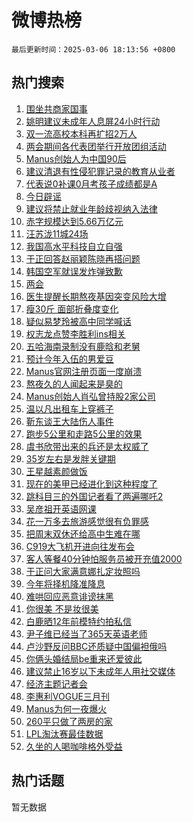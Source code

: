 # 微博热榜

`最后更新时间：2025-03-06 18:13:56 +0800`

## 热门搜索

1. [围坐共商家国事](https://m.weibo.cn/search?containerid=100103type%3D1%26t%3D10%26q%3D%23%E5%9B%B4%E5%9D%90%E5%85%B1%E5%95%86%E5%AE%B6%E5%9B%BD%E4%BA%8B%23&stream_entry_id=51&isnewpage=1&extparam=seat%3D1%26stream_entry_id%3D51%26c_type%3D51%26filter_type%3Drealtimehot%26cate%3D10103%26pos%3D0%26q%3D%2523%25E5%259B%25B4%25E5%259D%2590%25E5%2585%25B1%25E5%2595%2586%25E5%25AE%25B6%25E5%259B%25BD%25E4%25BA%258B%2523%26dgr%3D0%26display_time%3D1741256035%26pre_seqid%3D17412560356190311750563)
1. [姚明建议未成年人息屏24小时行动](https://m.weibo.cn/search?containerid=100103type%3D1%26t%3D10%26q%3D%23%E5%A7%9A%E6%98%8E%E5%BB%BA%E8%AE%AE%E6%9C%AA%E6%88%90%E5%B9%B4%E4%BA%BA%E6%81%AF%E5%B1%8F24%E5%B0%8F%E6%97%B6%E8%A1%8C%E5%8A%A8%23&stream_entry_id=31&isnewpage=1&extparam=seat%3D1%26stream_entry_id%3D31%26pos%3D0%26q%3D%2523%25E5%25A7%259A%25E6%2598%258E%25E5%25BB%25BA%25E8%25AE%25AE%25E6%259C%25AA%25E6%2588%2590%25E5%25B9%25B4%25E4%25BA%25BA%25E6%2581%25AF%25E5%25B1%258F24%25E5%25B0%258F%25E6%2597%25B6%25E8%25A1%258C%25E5%258A%25A8%2523%26filter_type%3Drealtimehot%26c_type%3D31%26realpos%3D1%26flag%3D1%26band_rank%3D1%26cate%3D5001%26dgr%3D0%26lcate%3D5001%26display_time%3D1741256035%26pre_seqid%3D17412560356190311750563)
1. [双一流高校本科再扩招2万人](https://m.weibo.cn/search?containerid=100103type%3D1%26t%3D10%26q%3D%23%E5%8F%8C%E4%B8%80%E6%B5%81%E9%AB%98%E6%A0%A1%E6%9C%AC%E7%A7%91%E5%86%8D%E6%89%A9%E6%8B%9B2%E4%B8%87%E4%BA%BA%23&stream_entry_id=31&isnewpage=1&extparam=seat%3D1%26stream_entry_id%3D31%26pos%3D1%26q%3D%2523%25E5%258F%258C%25E4%25B8%2580%25E6%25B5%2581%25E9%25AB%2598%25E6%25A0%25A1%25E6%259C%25AC%25E7%25A7%2591%25E5%2586%258D%25E6%2589%25A9%25E6%258B%259B2%25E4%25B8%2587%25E4%25BA%25BA%2523%26filter_type%3Drealtimehot%26c_type%3D31%26realpos%3D2%26flag%3D1%26band_rank%3D2%26cate%3D5001%26dgr%3D0%26lcate%3D5001%26display_time%3D1741256035%26pre_seqid%3D17412560356190311750563)
1. [两会期间各代表团举行开放团组活动](https://m.weibo.cn/search?containerid=100103type%3D1%26t%3D10%26q%3D%23%E4%B8%A4%E4%BC%9A%E6%9C%9F%E9%97%B4%E5%90%84%E4%BB%A3%E8%A1%A8%E5%9B%A2%E4%B8%BE%E8%A1%8C%E5%BC%80%E6%94%BE%E5%9B%A2%E7%BB%84%E6%B4%BB%E5%8A%A8%23&stream_entry_id=31&isnewpage=1&extparam=seat%3D1%26stream_entry_id%3D31%26pos%3D2%26q%3D%2523%25E4%25B8%25A4%25E4%25BC%259A%25E6%259C%259F%25E9%2597%25B4%25E5%2590%2584%25E4%25BB%25A3%25E8%25A1%25A8%25E5%259B%25A2%25E4%25B8%25BE%25E8%25A1%258C%25E5%25BC%2580%25E6%2594%25BE%25E5%259B%25A2%25E7%25BB%2584%25E6%25B4%25BB%25E5%258A%25A8%2523%26filter_type%3Drealtimehot%26c_type%3D31%26realpos%3D3%26flag%3D1%26band_rank%3D3%26cate%3D5001%26dgr%3D0%26lcate%3D5001%26display_time%3D1741256035%26pre_seqid%3D17412560356190311750563)
1. [Manus创始人为中国90后](https://m.weibo.cn/search?containerid=100103type%3D1%26t%3D10%26q%3D%23Manus%E5%88%9B%E5%A7%8B%E4%BA%BA%E4%B8%BA%E4%B8%AD%E5%9B%BD90%E5%90%8E%23&stream_entry_id=31&isnewpage=1&extparam=seat%3D1%26stream_entry_id%3D31%26pos%3D3%26q%3D%2523Manus%25E5%2588%259B%25E5%25A7%258B%25E4%25BA%25BA%25E4%25B8%25BA%25E4%25B8%25AD%25E5%259B%25BD90%25E5%2590%258E%2523%26filter_type%3Drealtimehot%26c_type%3D31%26realpos%3D4%26flag%3D0%26band_rank%3D4%26cate%3D5001%26dgr%3D0%26lcate%3D5001%26display_time%3D1741256035%26pre_seqid%3D17412560356190311750563)
1. [建议清退有性侵犯罪记录的教育从业者](https://m.weibo.cn/search?containerid=100103type%3D1%26t%3D10%26q%3D%23%E5%BB%BA%E8%AE%AE%E6%B8%85%E9%80%80%E6%9C%89%E6%80%A7%E4%BE%B5%E7%8A%AF%E7%BD%AA%E8%AE%B0%E5%BD%95%E7%9A%84%E6%95%99%E8%82%B2%E4%BB%8E%E4%B8%9A%E8%80%85%23&stream_entry_id=31&isnewpage=1&extparam=seat%3D1%26stream_entry_id%3D31%26pos%3D4%26q%3D%2523%25E5%25BB%25BA%25E8%25AE%25AE%25E6%25B8%2585%25E9%2580%2580%25E6%259C%2589%25E6%2580%25A7%25E4%25BE%25B5%25E7%258A%25AF%25E7%25BD%25AA%25E8%25AE%25B0%25E5%25BD%2595%25E7%259A%2584%25E6%2595%2599%25E8%2582%25B2%25E4%25BB%258E%25E4%25B8%259A%25E8%2580%2585%2523%26filter_type%3Drealtimehot%26c_type%3D31%26realpos%3D5%26flag%3D0%26band_rank%3D5%26cate%3D5001%26dgr%3D0%26lcate%3D5001%26display_time%3D1741256035%26pre_seqid%3D17412560356190311750563)
1. [代表说0补课0月考孩子成绩都是A](https://m.weibo.cn/search?containerid=100103type%3D1%26t%3D10%26q%3D%23%E4%BB%A3%E8%A1%A8%E8%AF%B40%E8%A1%A5%E8%AF%BE0%E6%9C%88%E8%80%83%E5%AD%A9%E5%AD%90%E6%88%90%E7%BB%A9%E9%83%BD%E6%98%AFA%23&stream_entry_id=31&isnewpage=1&extparam=seat%3D1%26stream_entry_id%3D31%26pos%3D5%26q%3D%2523%25E4%25BB%25A3%25E8%25A1%25A8%25E8%25AF%25B40%25E8%25A1%25A5%25E8%25AF%25BE0%25E6%259C%2588%25E8%2580%2583%25E5%25AD%25A9%25E5%25AD%2590%25E6%2588%2590%25E7%25BB%25A9%25E9%2583%25BD%25E6%2598%25AFA%2523%26filter_type%3Drealtimehot%26c_type%3D31%26realpos%3D6%26flag%3D0%26band_rank%3D6%26cate%3D5001%26dgr%3D0%26lcate%3D5001%26display_time%3D1741256035%26pre_seqid%3D17412560356190311750563)
1. [今日辟谣](https://m.weibo.cn/search?containerid=100103type%3D1%26t%3D10%26q%3D%23%E4%BB%8A%E6%97%A5%E8%BE%9F%E8%B0%A3%23&stream_entry_id=31&isnewpage=1&extparam=seat%3D1%26is_ad_pos%3D1%26pos%3D6%26q%3D%2523%25E4%25BB%258A%25E6%2597%25A5%25E8%25BE%259F%25E8%25B0%25A3%2523%26dgr%3D0%26adid%3D278316%26lcate%3D5001%26stream_entry_id%3D31%26band_rank%3D7%26cate%3D5001%26filter_type%3Drealtimehot%26c_type%3D31%26display_time%3D1741256035%26pre_seqid%3D17412560356190311750563)
1. [建议将禁止就业年龄歧视纳入法律](https://m.weibo.cn/search?containerid=100103type%3D1%26t%3D10%26q%3D%23%E5%BB%BA%E8%AE%AE%E5%B0%86%E7%A6%81%E6%AD%A2%E5%B0%B1%E4%B8%9A%E5%B9%B4%E9%BE%84%E6%AD%A7%E8%A7%86%E7%BA%B3%E5%85%A5%E6%B3%95%E5%BE%8B%23&stream_entry_id=31&isnewpage=1&extparam=seat%3D1%26stream_entry_id%3D31%26pos%3D7%26q%3D%2523%25E5%25BB%25BA%25E8%25AE%25AE%25E5%25B0%2586%25E7%25A6%2581%25E6%25AD%25A2%25E5%25B0%25B1%25E4%25B8%259A%25E5%25B9%25B4%25E9%25BE%2584%25E6%25AD%25A7%25E8%25A7%2586%25E7%25BA%25B3%25E5%2585%25A5%25E6%25B3%2595%25E5%25BE%258B%2523%26filter_type%3Drealtimehot%26c_type%3D31%26realpos%3D7%26flag%3D0%26band_rank%3D7%26cate%3D5001%26dgr%3D0%26lcate%3D5001%26display_time%3D1741256035%26pre_seqid%3D17412560356190311750563)
1. [赤字规模达到5.66万亿元](https://m.weibo.cn/search?containerid=100103type%3D1%26t%3D10%26q%3D%23%E8%B5%A4%E5%AD%97%E8%A7%84%E6%A8%A1%E8%BE%BE%E5%88%B05.66%E4%B8%87%E4%BA%BF%E5%85%83%23&stream_entry_id=31&isnewpage=1&extparam=seat%3D1%26stream_entry_id%3D31%26pos%3D8%26q%3D%2523%25E8%25B5%25A4%25E5%25AD%2597%25E8%25A7%2584%25E6%25A8%25A1%25E8%25BE%25BE%25E5%2588%25B05.66%25E4%25B8%2587%25E4%25BA%25BF%25E5%2585%2583%2523%26filter_type%3Drealtimehot%26c_type%3D31%26realpos%3D8%26flag%3D1%26band_rank%3D8%26cate%3D5001%26dgr%3D0%26lcate%3D5001%26display_time%3D1741256035%26pre_seqid%3D17412560356190311750563)
1. [汪苏泷11城24场](https://m.weibo.cn/search?containerid=100103type%3D1%26t%3D10%26q%3D%23%E6%B1%AA%E8%8B%8F%E6%B3%B711%E5%9F%8E24%E5%9C%BA%23&stream_entry_id=31&isnewpage=1&extparam=seat%3D1%26stream_entry_id%3D31%26pos%3D9%26q%3D%2523%25E6%25B1%25AA%25E8%258B%258F%25E6%25B3%25B711%25E5%259F%258E24%25E5%259C%25BA%2523%26filter_type%3Drealtimehot%26c_type%3D31%26realpos%3D9%26flag%3D0%26band_rank%3D9%26cate%3D5001%26dgr%3D0%26lcate%3D5001%26display_time%3D1741256035%26pre_seqid%3D17412560356190311750563)
1. [我国高水平科技自立自强](https://m.weibo.cn/search?containerid=100103type%3D1%26t%3D10%26q%3D%23%E6%88%91%E5%9B%BD%E9%AB%98%E6%B0%B4%E5%B9%B3%E7%A7%91%E6%8A%80%E8%87%AA%E7%AB%8B%E8%87%AA%E5%BC%BA%23&stream_entry_id=31&isnewpage=1&extparam=seat%3D1%26stream_entry_id%3D31%26pos%3D10%26q%3D%2523%25E6%2588%2591%25E5%259B%25BD%25E9%25AB%2598%25E6%25B0%25B4%25E5%25B9%25B3%25E7%25A7%2591%25E6%258A%2580%25E8%2587%25AA%25E7%25AB%258B%25E8%2587%25AA%25E5%25BC%25BA%2523%26filter_type%3Drealtimehot%26c_type%3D31%26realpos%3D10%26flag%3D1%26band_rank%3D10%26cate%3D5001%26dgr%3D0%26lcate%3D5001%26display_time%3D1741256035%26pre_seqid%3D17412560356190311750563)
1. [于正回答赵丽颖陈晓再搭问题](https://m.weibo.cn/search?containerid=100103type%3D1%26t%3D10%26q%3D%23%E4%BA%8E%E6%AD%A3%E5%9B%9E%E7%AD%94%E8%B5%B5%E4%B8%BD%E9%A2%96%E9%99%88%E6%99%93%E5%86%8D%E6%90%AD%E9%97%AE%E9%A2%98%23&stream_entry_id=31&isnewpage=1&extparam=seat%3D1%26stream_entry_id%3D31%26pos%3D11%26q%3D%2523%25E4%25BA%258E%25E6%25AD%25A3%25E5%259B%259E%25E7%25AD%2594%25E8%25B5%25B5%25E4%25B8%25BD%25E9%25A2%2596%25E9%2599%2588%25E6%2599%2593%25E5%2586%258D%25E6%2590%25AD%25E9%2597%25AE%25E9%25A2%2598%2523%26filter_type%3Drealtimehot%26c_type%3D31%26realpos%3D11%26flag%3D2%26band_rank%3D11%26cate%3D5001%26dgr%3D0%26lcate%3D5001%26display_time%3D1741256035%26pre_seqid%3D17412560356190311750563)
1. [韩国空军就误发炸弹致歉](https://m.weibo.cn/search?containerid=100103type%3D1%26t%3D10%26q%3D%23%E9%9F%A9%E5%9B%BD%E7%A9%BA%E5%86%9B%E5%B0%B1%E8%AF%AF%E5%8F%91%E7%82%B8%E5%BC%B9%E8%87%B4%E6%AD%89%23&stream_entry_id=31&isnewpage=1&extparam=seat%3D1%26stream_entry_id%3D31%26pos%3D12%26q%3D%2523%25E9%259F%25A9%25E5%259B%25BD%25E7%25A9%25BA%25E5%2586%259B%25E5%25B0%25B1%25E8%25AF%25AF%25E5%258F%2591%25E7%2582%25B8%25E5%25BC%25B9%25E8%2587%25B4%25E6%25AD%2589%2523%26filter_type%3Drealtimehot%26c_type%3D31%26realpos%3D12%26flag%3D2%26band_rank%3D12%26cate%3D5001%26dgr%3D0%26lcate%3D5001%26display_time%3D1741256035%26pre_seqid%3D17412560356190311750563)
1. [两会](https://m.weibo.cn/search?containerid=100103type%3D1%26t%3D10%26q%3D%23%E4%B8%A4%E4%BC%9A%23&stream_entry_id=31&isnewpage=1&extparam=seat%3D1%26stream_entry_id%3D31%26pos%3D13%26q%3D%2523%25E4%25B8%25A4%25E4%25BC%259A%2523%26filter_type%3Drealtimehot%26c_type%3D31%26realpos%3D13%26flag%3D0%26band_rank%3D13%26cate%3D5001%26dgr%3D0%26lcate%3D5001%26display_time%3D1741256035%26pre_seqid%3D17412560356190311750563)
1. [医生提醒长期熬夜基因突变风险大增](https://m.weibo.cn/search?containerid=100103type%3D1%26t%3D10%26q%3D%23%E5%8C%BB%E7%94%9F%E6%8F%90%E9%86%92%E9%95%BF%E6%9C%9F%E7%86%AC%E5%A4%9C%E5%9F%BA%E5%9B%A0%E7%AA%81%E5%8F%98%E9%A3%8E%E9%99%A9%E5%A4%A7%E5%A2%9E%23&stream_entry_id=31&isnewpage=1&extparam=seat%3D1%26stream_entry_id%3D31%26pos%3D14%26q%3D%2523%25E5%258C%25BB%25E7%2594%259F%25E6%258F%2590%25E9%2586%2592%25E9%2595%25BF%25E6%259C%259F%25E7%2586%25AC%25E5%25A4%259C%25E5%259F%25BA%25E5%259B%25A0%25E7%25AA%2581%25E5%258F%2598%25E9%25A3%258E%25E9%2599%25A9%25E5%25A4%25A7%25E5%25A2%259E%2523%26filter_type%3Drealtimehot%26c_type%3D31%26realpos%3D14%26flag%3D2%26band_rank%3D14%26cate%3D5001%26dgr%3D0%26lcate%3D5001%26display_time%3D1741256035%26pre_seqid%3D17412560356190311750563)
1. [瘦30斤 面部折叠度变化](https://m.weibo.cn/search?containerid=100103type%3D1%26t%3D10%26q%3D%E7%98%A630%E6%96%A4+%E9%9D%A2%E9%83%A8%E6%8A%98%E5%8F%A0%E5%BA%A6%E5%8F%98%E5%8C%96&stream_entry_id=31&isnewpage=1&extparam=seat%3D1%26stream_entry_id%3D31%26pos%3D15%26q%3D%25E7%2598%25A630%25E6%2596%25A4%2520%25E9%259D%25A2%25E9%2583%25A8%25E6%258A%2598%25E5%258F%25A0%25E5%25BA%25A6%25E5%258F%2598%25E5%258C%2596%26filter_type%3Drealtimehot%26c_type%3D31%26realpos%3D15%26flag%3D2%26band_rank%3D15%26cate%3D5001%26dgr%3D0%26lcate%3D5001%26display_time%3D1741256035%26pre_seqid%3D17412560356190311750563)
1. [疑似易梦玲被高中同学喊话](https://m.weibo.cn/search?containerid=100103type%3D1%26t%3D10%26q%3D%23%E7%96%91%E4%BC%BC%E6%98%93%E6%A2%A6%E7%8E%B2%E8%A2%AB%E9%AB%98%E4%B8%AD%E5%90%8C%E5%AD%A6%E5%96%8A%E8%AF%9D%23&stream_entry_id=31&isnewpage=1&extparam=seat%3D1%26stream_entry_id%3D31%26pos%3D16%26q%3D%2523%25E7%2596%2591%25E4%25BC%25BC%25E6%2598%2593%25E6%25A2%25A6%25E7%258E%25B2%25E8%25A2%25AB%25E9%25AB%2598%25E4%25B8%25AD%25E5%2590%258C%25E5%25AD%25A6%25E5%2596%258A%25E8%25AF%259D%2523%26filter_type%3Drealtimehot%26c_type%3D31%26realpos%3D16%26flag%3D2%26band_rank%3D16%26cate%3D5001%26dgr%3D0%26lcate%3D5001%26display_time%3D1741256035%26pre_seqid%3D17412560356190311750563)
1. [权志龙点赞李胜利ins相关](https://m.weibo.cn/search?containerid=100103type%3D1%26t%3D10%26q%3D%23%E6%9D%83%E5%BF%97%E9%BE%99%E7%82%B9%E8%B5%9E%E6%9D%8E%E8%83%9C%E5%88%A9ins%E7%9B%B8%E5%85%B3%23&stream_entry_id=31&isnewpage=1&extparam=seat%3D1%26stream_entry_id%3D31%26pos%3D17%26q%3D%2523%25E6%259D%2583%25E5%25BF%2597%25E9%25BE%2599%25E7%2582%25B9%25E8%25B5%259E%25E6%259D%258E%25E8%2583%259C%25E5%2588%25A9ins%25E7%259B%25B8%25E5%2585%25B3%2523%26filter_type%3Drealtimehot%26c_type%3D31%26realpos%3D17%26flag%3D0%26band_rank%3D17%26cate%3D5001%26dgr%3D0%26lcate%3D5001%26display_time%3D1741256035%26pre_seqid%3D17412560356190311750563)
1. [五哈海南录制没有鹿晗和老舅](https://m.weibo.cn/search?containerid=100103type%3D1%26t%3D10%26q%3D%23%E4%BA%94%E5%93%88%E6%B5%B7%E5%8D%97%E5%BD%95%E5%88%B6%E6%B2%A1%E6%9C%89%E9%B9%BF%E6%99%97%E5%92%8C%E8%80%81%E8%88%85%23&stream_entry_id=31&isnewpage=1&extparam=seat%3D1%26stream_entry_id%3D31%26pos%3D18%26q%3D%2523%25E4%25BA%2594%25E5%2593%2588%25E6%25B5%25B7%25E5%258D%2597%25E5%25BD%2595%25E5%2588%25B6%25E6%25B2%25A1%25E6%259C%2589%25E9%25B9%25BF%25E6%2599%2597%25E5%2592%258C%25E8%2580%2581%25E8%2588%2585%2523%26filter_type%3Drealtimehot%26c_type%3D31%26realpos%3D18%26flag%3D1%26band_rank%3D18%26cate%3D5001%26dgr%3D0%26lcate%3D5001%26display_time%3D1741256035%26pre_seqid%3D17412560356190311750563)
1. [预计今年入伍的男爱豆](https://m.weibo.cn/search?containerid=100103type%3D1%26t%3D10%26q%3D%23%E9%A2%84%E8%AE%A1%E4%BB%8A%E5%B9%B4%E5%85%A5%E4%BC%8D%E7%9A%84%E7%94%B7%E7%88%B1%E8%B1%86%23&stream_entry_id=31&isnewpage=1&extparam=seat%3D1%26stream_entry_id%3D31%26pos%3D19%26q%3D%2523%25E9%25A2%2584%25E8%25AE%25A1%25E4%25BB%258A%25E5%25B9%25B4%25E5%2585%25A5%25E4%25BC%258D%25E7%259A%2584%25E7%2594%25B7%25E7%2588%25B1%25E8%25B1%2586%2523%26filter_type%3Drealtimehot%26c_type%3D31%26realpos%3D19%26flag%3D1%26band_rank%3D19%26cate%3D5001%26dgr%3D0%26lcate%3D5001%26display_time%3D1741256035%26pre_seqid%3D17412560356190311750563)
1. [Manus官网注册页面一度崩溃](https://m.weibo.cn/search?containerid=100103type%3D1%26t%3D10%26q%3D%23Manus%E5%AE%98%E7%BD%91%E6%B3%A8%E5%86%8C%E9%A1%B5%E9%9D%A2%E4%B8%80%E5%BA%A6%E5%B4%A9%E6%BA%83%23&stream_entry_id=31&isnewpage=1&extparam=seat%3D1%26stream_entry_id%3D31%26pos%3D20%26q%3D%2523Manus%25E5%25AE%2598%25E7%25BD%2591%25E6%25B3%25A8%25E5%2586%258C%25E9%25A1%25B5%25E9%259D%25A2%25E4%25B8%2580%25E5%25BA%25A6%25E5%25B4%25A9%25E6%25BA%2583%2523%26filter_type%3Drealtimehot%26c_type%3D31%26realpos%3D20%26flag%3D1%26band_rank%3D20%26cate%3D5001%26dgr%3D0%26lcate%3D5001%26display_time%3D1741256035%26pre_seqid%3D17412560356190311750563)
1. [熬夜久的人闻起来是臭的](https://m.weibo.cn/search?containerid=100103type%3D1%26t%3D10%26q%3D%E7%86%AC%E5%A4%9C%E4%B9%85%E7%9A%84%E4%BA%BA%E9%97%BB%E8%B5%B7%E6%9D%A5%E6%98%AF%E8%87%AD%E7%9A%84&stream_entry_id=31&isnewpage=1&extparam=seat%3D1%26stream_entry_id%3D31%26pos%3D21%26q%3D%25E7%2586%25AC%25E5%25A4%259C%25E4%25B9%2585%25E7%259A%2584%25E4%25BA%25BA%25E9%2597%25BB%25E8%25B5%25B7%25E6%259D%25A5%25E6%2598%25AF%25E8%2587%25AD%25E7%259A%2584%26filter_type%3Drealtimehot%26c_type%3D31%26realpos%3D21%26flag%3D1%26band_rank%3D21%26cate%3D5001%26dgr%3D0%26lcate%3D5001%26display_time%3D1741256035%26pre_seqid%3D17412560356190311750563)
1. [Manus创始人肖弘曾持股2家公司](https://m.weibo.cn/search?containerid=100103type%3D1%26t%3D10%26q%3D%23Manus%E5%88%9B%E5%A7%8B%E4%BA%BA%E8%82%96%E5%BC%98%E6%9B%BE%E6%8C%81%E8%82%A12%E5%AE%B6%E5%85%AC%E5%8F%B8%23&stream_entry_id=31&isnewpage=1&extparam=seat%3D1%26stream_entry_id%3D31%26pos%3D22%26q%3D%2523Manus%25E5%2588%259B%25E5%25A7%258B%25E4%25BA%25BA%25E8%2582%2596%25E5%25BC%2598%25E6%259B%25BE%25E6%258C%2581%25E8%2582%25A12%25E5%25AE%25B6%25E5%2585%25AC%25E5%258F%25B8%2523%26filter_type%3Drealtimehot%26c_type%3D31%26realpos%3D22%26flag%3D1%26band_rank%3D22%26cate%3D5001%26dgr%3D0%26lcate%3D5001%26display_time%3D1741256035%26pre_seqid%3D17412560356190311750563)
1. [温以凡出租车上穿裤子](https://m.weibo.cn/search?containerid=100103type%3D1%26t%3D10%26q%3D%E6%B8%A9%E4%BB%A5%E5%87%A1%E5%87%BA%E7%A7%9F%E8%BD%A6%E4%B8%8A%E7%A9%BF%E8%A3%A4%E5%AD%90&stream_entry_id=31&isnewpage=1&extparam=seat%3D1%26stream_entry_id%3D31%26pos%3D23%26q%3D%25E6%25B8%25A9%25E4%25BB%25A5%25E5%2587%25A1%25E5%2587%25BA%25E7%25A7%259F%25E8%25BD%25A6%25E4%25B8%258A%25E7%25A9%25BF%25E8%25A3%25A4%25E5%25AD%2590%26filter_type%3Drealtimehot%26c_type%3D31%26realpos%3D23%26flag%3D0%26band_rank%3D23%26cate%3D5001%26dgr%3D0%26lcate%3D5001%26display_time%3D1741256035%26pre_seqid%3D17412560356190311750563)
1. [靳东谈王大陆伤人事件](https://m.weibo.cn/search?containerid=100103type%3D1%26t%3D10%26q%3D%23%E9%9D%B3%E4%B8%9C%E8%B0%88%E7%8E%8B%E5%A4%A7%E9%99%86%E4%BC%A4%E4%BA%BA%E4%BA%8B%E4%BB%B6%23&stream_entry_id=31&isnewpage=1&extparam=seat%3D1%26stream_entry_id%3D31%26pos%3D24%26q%3D%2523%25E9%259D%25B3%25E4%25B8%259C%25E8%25B0%2588%25E7%258E%258B%25E5%25A4%25A7%25E9%2599%2586%25E4%25BC%25A4%25E4%25BA%25BA%25E4%25BA%258B%25E4%25BB%25B6%2523%26filter_type%3Drealtimehot%26c_type%3D31%26realpos%3D24%26flag%3D2%26band_rank%3D24%26cate%3D5001%26dgr%3D0%26lcate%3D5001%26display_time%3D1741256035%26pre_seqid%3D17412560356190311750563)
1. [跑步5公里和走路5公里的效果](https://m.weibo.cn/search?containerid=100103type%3D1%26t%3D10%26q%3D%E8%B7%91%E6%AD%A55%E5%85%AC%E9%87%8C%E5%92%8C%E8%B5%B0%E8%B7%AF5%E5%85%AC%E9%87%8C%E7%9A%84%E6%95%88%E6%9E%9C&stream_entry_id=31&isnewpage=1&extparam=seat%3D1%26stream_entry_id%3D31%26pos%3D25%26q%3D%25E8%25B7%2591%25E6%25AD%25A55%25E5%2585%25AC%25E9%2587%258C%25E5%2592%258C%25E8%25B5%25B0%25E8%25B7%25AF5%25E5%2585%25AC%25E9%2587%258C%25E7%259A%2584%25E6%2595%2588%25E6%259E%259C%26filter_type%3Drealtimehot%26c_type%3D31%26realpos%3D25%26flag%3D1%26band_rank%3D25%26cate%3D5001%26dgr%3D0%26lcate%3D5001%26display_time%3D1741256035%26pre_seqid%3D17412560356190311750563)
1. [虞书欣带出来的兵还是太权威了](https://m.weibo.cn/search?containerid=100103type%3D1%26t%3D10%26q%3D%E8%99%9E%E4%B9%A6%E6%AC%A3%E5%B8%A6%E5%87%BA%E6%9D%A5%E7%9A%84%E5%85%B5%E8%BF%98%E6%98%AF%E5%A4%AA%E6%9D%83%E5%A8%81%E4%BA%86&stream_entry_id=31&isnewpage=1&extparam=seat%3D1%26stream_entry_id%3D31%26pos%3D26%26q%3D%25E8%2599%259E%25E4%25B9%25A6%25E6%25AC%25A3%25E5%25B8%25A6%25E5%2587%25BA%25E6%259D%25A5%25E7%259A%2584%25E5%2585%25B5%25E8%25BF%2598%25E6%2598%25AF%25E5%25A4%25AA%25E6%259D%2583%25E5%25A8%2581%25E4%25BA%2586%26filter_type%3Drealtimehot%26c_type%3D31%26realpos%3D26%26flag%3D1%26band_rank%3D26%26cate%3D5001%26dgr%3D0%26lcate%3D5001%26display_time%3D1741256035%26pre_seqid%3D17412560356190311750563)
1. [35岁左右是发胖关键期](https://m.weibo.cn/search?containerid=100103type%3D1%26t%3D10%26q%3D%2335%E5%B2%81%E5%B7%A6%E5%8F%B3%E6%98%AF%E5%8F%91%E8%83%96%E5%85%B3%E9%94%AE%E6%9C%9F%23&stream_entry_id=31&isnewpage=1&extparam=seat%3D1%26stream_entry_id%3D31%26pos%3D27%26q%3D%252335%25E5%25B2%2581%25E5%25B7%25A6%25E5%258F%25B3%25E6%2598%25AF%25E5%258F%2591%25E8%2583%2596%25E5%2585%25B3%25E9%2594%25AE%25E6%259C%259F%2523%26filter_type%3Drealtimehot%26c_type%3D31%26realpos%3D27%26flag%3D0%26band_rank%3D27%26cate%3D5001%26dgr%3D0%26lcate%3D5001%26display_time%3D1741256035%26pre_seqid%3D17412560356190311750563)
1. [王星越素颜做饭](https://m.weibo.cn/search?containerid=100103type%3D1%26t%3D10%26q%3D%23%E7%8E%8B%E6%98%9F%E8%B6%8A%E7%B4%A0%E9%A2%9C%E5%81%9A%E9%A5%AD%23&stream_entry_id=31&isnewpage=1&extparam=seat%3D1%26stream_entry_id%3D31%26pos%3D28%26q%3D%2523%25E7%258E%258B%25E6%2598%259F%25E8%25B6%258A%25E7%25B4%25A0%25E9%25A2%259C%25E5%2581%259A%25E9%25A5%25AD%2523%26filter_type%3Drealtimehot%26c_type%3D31%26realpos%3D28%26flag%3D1%26band_rank%3D28%26cate%3D5001%26dgr%3D0%26lcate%3D5001%26display_time%3D1741256035%26pre_seqid%3D17412560356190311750563)
1. [现在的美甲已经进化到这种程度了](https://m.weibo.cn/search?containerid=100103type%3D1%26t%3D10%26q%3D%E7%8E%B0%E5%9C%A8%E7%9A%84%E7%BE%8E%E7%94%B2%E5%B7%B2%E7%BB%8F%E8%BF%9B%E5%8C%96%E5%88%B0%E8%BF%99%E7%A7%8D%E7%A8%8B%E5%BA%A6%E4%BA%86&stream_entry_id=31&isnewpage=1&extparam=seat%3D1%26stream_entry_id%3D31%26pos%3D29%26q%3D%25E7%258E%25B0%25E5%259C%25A8%25E7%259A%2584%25E7%25BE%258E%25E7%2594%25B2%25E5%25B7%25B2%25E7%25BB%258F%25E8%25BF%259B%25E5%258C%2596%25E5%2588%25B0%25E8%25BF%2599%25E7%25A7%258D%25E7%25A8%258B%25E5%25BA%25A6%25E4%25BA%2586%26filter_type%3Drealtimehot%26c_type%3D31%26realpos%3D29%26flag%3D0%26band_rank%3D29%26cate%3D5001%26dgr%3D0%26lcate%3D5001%26display_time%3D1741256035%26pre_seqid%3D17412560356190311750563)
1. [跳科目三的外国记者看了两遍哪吒2](https://m.weibo.cn/search?containerid=100103type%3D1%26t%3D10%26q%3D%23%E8%B7%B3%E7%A7%91%E7%9B%AE%E4%B8%89%E7%9A%84%E5%A4%96%E5%9B%BD%E8%AE%B0%E8%80%85%E7%9C%8B%E4%BA%86%E4%B8%A4%E9%81%8D%E5%93%AA%E5%90%922%23&stream_entry_id=31&isnewpage=1&extparam=seat%3D1%26stream_entry_id%3D31%26pos%3D30%26q%3D%2523%25E8%25B7%25B3%25E7%25A7%2591%25E7%259B%25AE%25E4%25B8%2589%25E7%259A%2584%25E5%25A4%2596%25E5%259B%25BD%25E8%25AE%25B0%25E8%2580%2585%25E7%259C%258B%25E4%25BA%2586%25E4%25B8%25A4%25E9%2581%258D%25E5%2593%25AA%25E5%2590%25922%2523%26filter_type%3Drealtimehot%26c_type%3D31%26realpos%3D30%26flag%3D1%26band_rank%3D30%26cate%3D5001%26dgr%3D0%26lcate%3D5001%26display_time%3D1741256035%26pre_seqid%3D17412560356190311750563)
1. [吴彦祖开英语网课](https://m.weibo.cn/search?containerid=100103type%3D1%26t%3D10%26q%3D%23%E5%90%B4%E5%BD%A6%E7%A5%96%E5%BC%80%E8%8B%B1%E8%AF%AD%E7%BD%91%E8%AF%BE%23&stream_entry_id=31&isnewpage=1&extparam=seat%3D1%26stream_entry_id%3D31%26pos%3D31%26q%3D%2523%25E5%2590%25B4%25E5%25BD%25A6%25E7%25A5%2596%25E5%25BC%2580%25E8%258B%25B1%25E8%25AF%25AD%25E7%25BD%2591%25E8%25AF%25BE%2523%26filter_type%3Drealtimehot%26c_type%3D31%26realpos%3D31%26flag%3D0%26band_rank%3D31%26cate%3D5001%26dgr%3D0%26lcate%3D5001%26display_time%3D1741256035%26pre_seqid%3D17412560356190311750563)
1. [花一万多去旅游感觉很有负罪感](https://m.weibo.cn/search?containerid=100103type%3D1%26t%3D10%26q%3D%E8%8A%B1%E4%B8%80%E4%B8%87%E5%A4%9A%E5%8E%BB%E6%97%85%E6%B8%B8%E6%84%9F%E8%A7%89%E5%BE%88%E6%9C%89%E8%B4%9F%E7%BD%AA%E6%84%9F&stream_entry_id=31&isnewpage=1&extparam=seat%3D1%26stream_entry_id%3D31%26pos%3D32%26q%3D%25E8%258A%25B1%25E4%25B8%2580%25E4%25B8%2587%25E5%25A4%259A%25E5%258E%25BB%25E6%2597%2585%25E6%25B8%25B8%25E6%2584%259F%25E8%25A7%2589%25E5%25BE%2588%25E6%259C%2589%25E8%25B4%259F%25E7%25BD%25AA%25E6%2584%259F%26filter_type%3Drealtimehot%26c_type%3D31%26realpos%3D32%26flag%3D1%26band_rank%3D32%26cate%3D5001%26dgr%3D0%26lcate%3D5001%26display_time%3D1741256035%26pre_seqid%3D17412560356190311750563)
1. [把周末双休还给高中生难在哪](https://m.weibo.cn/search?containerid=100103type%3D1%26t%3D10%26q%3D%23%E6%8A%8A%E5%91%A8%E6%9C%AB%E5%8F%8C%E4%BC%91%E8%BF%98%E7%BB%99%E9%AB%98%E4%B8%AD%E7%94%9F%E9%9A%BE%E5%9C%A8%E5%93%AA%23&stream_entry_id=31&isnewpage=1&extparam=seat%3D1%26stream_entry_id%3D31%26pos%3D33%26q%3D%2523%25E6%258A%258A%25E5%2591%25A8%25E6%259C%25AB%25E5%258F%258C%25E4%25BC%2591%25E8%25BF%2598%25E7%25BB%2599%25E9%25AB%2598%25E4%25B8%25AD%25E7%2594%259F%25E9%259A%25BE%25E5%259C%25A8%25E5%2593%25AA%2523%26filter_type%3Drealtimehot%26c_type%3D31%26realpos%3D33%26flag%3D1%26band_rank%3D33%26cate%3D5001%26dgr%3D0%26lcate%3D5001%26display_time%3D1741256035%26pre_seqid%3D17412560356190311750563)
1. [C919大飞机开进向往发布会](https://m.weibo.cn/search?containerid=100103type%3D1%26t%3D10%26q%3D%23C919%E5%A4%A7%E9%A3%9E%E6%9C%BA%E5%BC%80%E8%BF%9B%E5%90%91%E5%BE%80%E5%8F%91%E5%B8%83%E4%BC%9A%23&stream_entry_id=31&isnewpage=1&extparam=seat%3D1%26stream_entry_id%3D31%26pos%3D34%26q%3D%2523C919%25E5%25A4%25A7%25E9%25A3%259E%25E6%259C%25BA%25E5%25BC%2580%25E8%25BF%259B%25E5%2590%2591%25E5%25BE%2580%25E5%258F%2591%25E5%25B8%2583%25E4%25BC%259A%2523%26filter_type%3Drealtimehot%26adid%3D278182%26c_type%3D31%26realpos%3D34%26flag%3D1%26band_rank%3D34%26cate%3D5001%26dgr%3D0%26lcate%3D5001%26display_time%3D1741256035%26pre_seqid%3D17412560356190311750563)
1. [客人等餐40分钟怕服务员被开充值2000](https://m.weibo.cn/search?containerid=100103type%3D1%26t%3D10%26q%3D%23%E5%AE%A2%E4%BA%BA%E7%AD%89%E9%A4%9040%E5%88%86%E9%92%9F%E6%80%95%E6%9C%8D%E5%8A%A1%E5%91%98%E8%A2%AB%E5%BC%80%E5%85%85%E5%80%BC2000%23&stream_entry_id=31&isnewpage=1&extparam=seat%3D1%26stream_entry_id%3D31%26pos%3D35%26q%3D%2523%25E5%25AE%25A2%25E4%25BA%25BA%25E7%25AD%2589%25E9%25A4%259040%25E5%2588%2586%25E9%2592%259F%25E6%2580%2595%25E6%259C%258D%25E5%258A%25A1%25E5%2591%2598%25E8%25A2%25AB%25E5%25BC%2580%25E5%2585%2585%25E5%2580%25BC2000%2523%26filter_type%3Drealtimehot%26c_type%3D31%26realpos%3D35%26flag%3D1%26band_rank%3D35%26cate%3D5001%26dgr%3D0%26lcate%3D5001%26display_time%3D1741256035%26pre_seqid%3D17412560356190311750563)
1. [于正问大家满意娜扎定妆照吗](https://m.weibo.cn/search?containerid=100103type%3D1%26t%3D10%26q%3D%23%E4%BA%8E%E6%AD%A3%E9%97%AE%E5%A4%A7%E5%AE%B6%E6%BB%A1%E6%84%8F%E5%A8%9C%E6%89%8E%E5%AE%9A%E5%A6%86%E7%85%A7%E5%90%97%23&stream_entry_id=31&isnewpage=1&extparam=seat%3D1%26stream_entry_id%3D31%26pos%3D36%26q%3D%2523%25E4%25BA%258E%25E6%25AD%25A3%25E9%2597%25AE%25E5%25A4%25A7%25E5%25AE%25B6%25E6%25BB%25A1%25E6%2584%258F%25E5%25A8%259C%25E6%2589%258E%25E5%25AE%259A%25E5%25A6%2586%25E7%2585%25A7%25E5%2590%2597%2523%26filter_type%3Drealtimehot%26c_type%3D31%26realpos%3D36%26flag%3D0%26band_rank%3D36%26cate%3D5001%26dgr%3D0%26lcate%3D5001%26display_time%3D1741256035%26pre_seqid%3D17412560356190311750563)
1. [今年将择机降准降息](https://m.weibo.cn/search?containerid=100103type%3D1%26t%3D10%26q%3D%23%E4%BB%8A%E5%B9%B4%E5%B0%86%E6%8B%A9%E6%9C%BA%E9%99%8D%E5%87%86%E9%99%8D%E6%81%AF%23&stream_entry_id=31&isnewpage=1&extparam=seat%3D1%26stream_entry_id%3D31%26pos%3D37%26q%3D%2523%25E4%25BB%258A%25E5%25B9%25B4%25E5%25B0%2586%25E6%258B%25A9%25E6%259C%25BA%25E9%2599%258D%25E5%2587%2586%25E9%2599%258D%25E6%2581%25AF%2523%26filter_type%3Drealtimehot%26c_type%3D31%26realpos%3D37%26flag%3D0%26band_rank%3D37%26cate%3D5001%26dgr%3D0%26lcate%3D5001%26display_time%3D1741256035%26pre_seqid%3D17412560356190311750563)
1. [难哄回应恶意诽谤抹黑](https://m.weibo.cn/search?containerid=100103type%3D1%26t%3D10%26q%3D%23%E9%9A%BE%E5%93%84%E5%9B%9E%E5%BA%94%E6%81%B6%E6%84%8F%E8%AF%BD%E8%B0%A4%E6%8A%B9%E9%BB%91%23&stream_entry_id=31&isnewpage=1&extparam=seat%3D1%26stream_entry_id%3D31%26pos%3D38%26q%3D%2523%25E9%259A%25BE%25E5%2593%2584%25E5%259B%259E%25E5%25BA%2594%25E6%2581%25B6%25E6%2584%258F%25E8%25AF%25BD%25E8%25B0%25A4%25E6%258A%25B9%25E9%25BB%2591%2523%26filter_type%3Drealtimehot%26c_type%3D31%26realpos%3D38%26flag%3D1%26band_rank%3D38%26cate%3D5001%26dgr%3D0%26lcate%3D5001%26display_time%3D1741256035%26pre_seqid%3D17412560356190311750563)
1. [你很美 不是妆很美](https://m.weibo.cn/search?containerid=100103type%3D1%26t%3D10%26q%3D%E4%BD%A0%E5%BE%88%E7%BE%8E+%E4%B8%8D%E6%98%AF%E5%A6%86%E5%BE%88%E7%BE%8E&stream_entry_id=31&isnewpage=1&extparam=seat%3D1%26stream_entry_id%3D31%26pos%3D39%26q%3D%25E4%25BD%25A0%25E5%25BE%2588%25E7%25BE%258E%2520%25E4%25B8%258D%25E6%2598%25AF%25E5%25A6%2586%25E5%25BE%2588%25E7%25BE%258E%26filter_type%3Drealtimehot%26c_type%3D31%26realpos%3D39%26flag%3D0%26band_rank%3D39%26cate%3D5001%26dgr%3D0%26lcate%3D5001%26display_time%3D1741256035%26pre_seqid%3D17412560356190311750563)
1. [白鹿晒12年前模特约拍私信](https://m.weibo.cn/search?containerid=100103type%3D1%26t%3D10%26q%3D%23%E7%99%BD%E9%B9%BF%E6%99%9212%E5%B9%B4%E5%89%8D%E6%A8%A1%E7%89%B9%E7%BA%A6%E6%8B%8D%E7%A7%81%E4%BF%A1%23&stream_entry_id=31&isnewpage=1&extparam=seat%3D1%26stream_entry_id%3D31%26pos%3D40%26q%3D%2523%25E7%2599%25BD%25E9%25B9%25BF%25E6%2599%259212%25E5%25B9%25B4%25E5%2589%258D%25E6%25A8%25A1%25E7%2589%25B9%25E7%25BA%25A6%25E6%258B%258D%25E7%25A7%2581%25E4%25BF%25A1%2523%26filter_type%3Drealtimehot%26c_type%3D31%26realpos%3D40%26flag%3D0%26band_rank%3D40%26cate%3D5001%26dgr%3D0%26lcate%3D5001%26display_time%3D1741256035%26pre_seqid%3D17412560356190311750563)
1. [尹子维已经当了365天英语老师](https://m.weibo.cn/search?containerid=100103type%3D1%26t%3D10%26q%3D%E5%B0%B9%E5%AD%90%E7%BB%B4%E5%B7%B2%E7%BB%8F%E5%BD%93%E4%BA%86365%E5%A4%A9%E8%8B%B1%E8%AF%AD%E8%80%81%E5%B8%88&stream_entry_id=31&isnewpage=1&extparam=seat%3D1%26stream_entry_id%3D31%26pos%3D41%26q%3D%25E5%25B0%25B9%25E5%25AD%2590%25E7%25BB%25B4%25E5%25B7%25B2%25E7%25BB%258F%25E5%25BD%2593%25E4%25BA%2586365%25E5%25A4%25A9%25E8%258B%25B1%25E8%25AF%25AD%25E8%2580%2581%25E5%25B8%2588%26filter_type%3Drealtimehot%26c_type%3D31%26realpos%3D41%26flag%3D1%26band_rank%3D41%26cate%3D5001%26dgr%3D0%26lcate%3D5001%26display_time%3D1741256035%26pre_seqid%3D17412560356190311750563)
1. [卢沙野反问BBC还质疑中国偏袒俄吗](https://m.weibo.cn/search?containerid=100103type%3D1%26t%3D10%26q%3D%23%E5%8D%A2%E6%B2%99%E9%87%8E%E5%8F%8D%E9%97%AEBBC%E8%BF%98%E8%B4%A8%E7%96%91%E4%B8%AD%E5%9B%BD%E5%81%8F%E8%A2%92%E4%BF%84%E5%90%97%23&stream_entry_id=31&isnewpage=1&extparam=seat%3D1%26stream_entry_id%3D31%26pos%3D42%26q%3D%2523%25E5%258D%25A2%25E6%25B2%2599%25E9%2587%258E%25E5%258F%258D%25E9%2597%25AEBBC%25E8%25BF%2598%25E8%25B4%25A8%25E7%2596%2591%25E4%25B8%25AD%25E5%259B%25BD%25E5%2581%258F%25E8%25A2%2592%25E4%25BF%2584%25E5%2590%2597%2523%26filter_type%3Drealtimehot%26c_type%3D31%26realpos%3D42%26flag%3D1%26band_rank%3D42%26cate%3D5001%26dgr%3D0%26lcate%3D5001%26display_time%3D1741256035%26pre_seqid%3D17412560356190311750563)
1. [你俩头婚结局be重来还爱彼此](https://m.weibo.cn/search?containerid=100103type%3D1%26t%3D10%26q%3D%E4%BD%A0%E4%BF%A9%E5%A4%B4%E5%A9%9A%E7%BB%93%E5%B1%80be%E9%87%8D%E6%9D%A5%E8%BF%98%E7%88%B1%E5%BD%BC%E6%AD%A4&stream_entry_id=31&isnewpage=1&extparam=seat%3D1%26stream_entry_id%3D31%26pos%3D43%26q%3D%25E4%25BD%25A0%25E4%25BF%25A9%25E5%25A4%25B4%25E5%25A9%259A%25E7%25BB%2593%25E5%25B1%2580be%25E9%2587%258D%25E6%259D%25A5%25E8%25BF%2598%25E7%2588%25B1%25E5%25BD%25BC%25E6%25AD%25A4%26filter_type%3Drealtimehot%26c_type%3D31%26realpos%3D43%26flag%3D1%26band_rank%3D43%26cate%3D5001%26dgr%3D0%26lcate%3D5001%26display_time%3D1741256035%26pre_seqid%3D17412560356190311750563)
1. [建议禁止16岁以下未成年人用社交媒体](https://m.weibo.cn/search?containerid=100103type%3D1%26t%3D10%26q%3D%23%E5%BB%BA%E8%AE%AE%E7%A6%81%E6%AD%A216%E5%B2%81%E4%BB%A5%E4%B8%8B%E6%9C%AA%E6%88%90%E5%B9%B4%E4%BA%BA%E7%94%A8%E7%A4%BE%E4%BA%A4%E5%AA%92%E4%BD%93%23&stream_entry_id=31&isnewpage=1&extparam=seat%3D1%26stream_entry_id%3D31%26pos%3D44%26q%3D%2523%25E5%25BB%25BA%25E8%25AE%25AE%25E7%25A6%2581%25E6%25AD%25A216%25E5%25B2%2581%25E4%25BB%25A5%25E4%25B8%258B%25E6%259C%25AA%25E6%2588%2590%25E5%25B9%25B4%25E4%25BA%25BA%25E7%2594%25A8%25E7%25A4%25BE%25E4%25BA%25A4%25E5%25AA%2592%25E4%25BD%2593%2523%26filter_type%3Drealtimehot%26c_type%3D31%26realpos%3D44%26flag%3D0%26band_rank%3D44%26cate%3D5001%26dgr%3D0%26lcate%3D5001%26display_time%3D1741256035%26pre_seqid%3D17412560356190311750563)
1. [经济主题记者会](https://m.weibo.cn/search?containerid=100103type%3D1%26t%3D10%26q%3D%23%E7%BB%8F%E6%B5%8E%E4%B8%BB%E9%A2%98%E8%AE%B0%E8%80%85%E4%BC%9A%23&stream_entry_id=31&isnewpage=1&extparam=seat%3D1%26stream_entry_id%3D31%26pos%3D45%26q%3D%2523%25E7%25BB%258F%25E6%25B5%258E%25E4%25B8%25BB%25E9%25A2%2598%25E8%25AE%25B0%25E8%2580%2585%25E4%25BC%259A%2523%26filter_type%3Drealtimehot%26c_type%3D31%26realpos%3D45%26flag%3D0%26band_rank%3D45%26cate%3D5001%26dgr%3D0%26lcate%3D5001%26display_time%3D1741256035%26pre_seqid%3D17412560356190311750563)
1. [李惠利VOGUE三月刊](https://m.weibo.cn/search?containerid=100103type%3D1%26t%3D10%26q%3D%23%E6%9D%8E%E6%83%A0%E5%88%A9VOGUE%E4%B8%89%E6%9C%88%E5%88%8A%23&stream_entry_id=31&isnewpage=1&extparam=seat%3D1%26stream_entry_id%3D31%26pos%3D46%26q%3D%2523%25E6%259D%258E%25E6%2583%25A0%25E5%2588%25A9VOGUE%25E4%25B8%2589%25E6%259C%2588%25E5%2588%258A%2523%26filter_type%3Drealtimehot%26c_type%3D31%26realpos%3D46%26flag%3D1%26band_rank%3D46%26cate%3D5001%26dgr%3D0%26lcate%3D5001%26display_time%3D1741256035%26pre_seqid%3D17412560356190311750563)
1. [Manus为何一夜爆火](https://m.weibo.cn/search?containerid=100103type%3D1%26t%3D10%26q%3D%23Manus%E4%B8%BA%E4%BD%95%E4%B8%80%E5%A4%9C%E7%88%86%E7%81%AB%23&stream_entry_id=31&isnewpage=1&extparam=seat%3D1%26stream_entry_id%3D31%26pos%3D47%26q%3D%2523Manus%25E4%25B8%25BA%25E4%25BD%2595%25E4%25B8%2580%25E5%25A4%259C%25E7%2588%2586%25E7%2581%25AB%2523%26filter_type%3Drealtimehot%26c_type%3D31%26realpos%3D47%26flag%3D0%26band_rank%3D47%26cate%3D5001%26dgr%3D0%26lcate%3D5001%26display_time%3D1741256035%26pre_seqid%3D17412560356190311750563)
1. [260平只做了两房的家](https://m.weibo.cn/search?containerid=100103type%3D1%26t%3D10%26q%3D260%E5%B9%B3%E5%8F%AA%E5%81%9A%E4%BA%86%E4%B8%A4%E6%88%BF%E7%9A%84%E5%AE%B6&stream_entry_id=31&isnewpage=1&extparam=seat%3D1%26stream_entry_id%3D31%26pos%3D48%26q%3D260%25E5%25B9%25B3%25E5%258F%25AA%25E5%2581%259A%25E4%25BA%2586%25E4%25B8%25A4%25E6%2588%25BF%25E7%259A%2584%25E5%25AE%25B6%26filter_type%3Drealtimehot%26c_type%3D31%26realpos%3D48%26flag%3D1%26band_rank%3D48%26cate%3D5001%26dgr%3D0%26lcate%3D5001%26display_time%3D1741256035%26pre_seqid%3D17412560356190311750563)
1. [LPL淘汰赛最佳数据](https://m.weibo.cn/search?containerid=100103type%3D1%26t%3D10%26q%3D%23LPL%E6%B7%98%E6%B1%B0%E8%B5%9B%E6%9C%80%E4%BD%B3%E6%95%B0%E6%8D%AE%23&stream_entry_id=31&isnewpage=1&extparam=seat%3D1%26stream_entry_id%3D31%26pos%3D49%26q%3D%2523LPL%25E6%25B7%2598%25E6%25B1%25B0%25E8%25B5%259B%25E6%259C%2580%25E4%25BD%25B3%25E6%2595%25B0%25E6%258D%25AE%2523%26filter_type%3Drealtimehot%26c_type%3D31%26realpos%3D49%26flag%3D1%26band_rank%3D49%26cate%3D5001%26dgr%3D0%26lcate%3D5001%26display_time%3D1741256035%26pre_seqid%3D17412560356190311750563)
1. [久坐的人喝咖啡格外受益](https://m.weibo.cn/search?containerid=100103type%3D1%26t%3D10%26q%3D%23%E4%B9%85%E5%9D%90%E7%9A%84%E4%BA%BA%E5%96%9D%E5%92%96%E5%95%A1%E6%A0%BC%E5%A4%96%E5%8F%97%E7%9B%8A%23&stream_entry_id=31&isnewpage=1&extparam=seat%3D1%26stream_entry_id%3D31%26pos%3D50%26q%3D%2523%25E4%25B9%2585%25E5%259D%2590%25E7%259A%2584%25E4%25BA%25BA%25E5%2596%259D%25E5%2592%2596%25E5%2595%25A1%25E6%25A0%25BC%25E5%25A4%2596%25E5%258F%2597%25E7%259B%258A%2523%26filter_type%3Drealtimehot%26c_type%3D31%26realpos%3D50%26flag%3D0%26band_rank%3D50%26cate%3D5001%26dgr%3D0%26lcate%3D5001%26display_time%3D1741256035%26pre_seqid%3D17412560356190311750563)

## 热门话题

暂无数据

